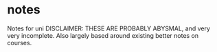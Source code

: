 # notes
Notes for uni
DISCLAIMER:  THESE ARE PROBABLY ABYSMAL, and very very incomplete.  Also largely based around existing better notes on courses.
